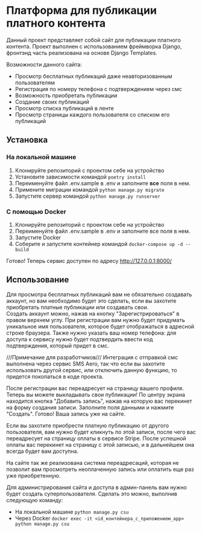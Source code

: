 # Платформа для публикации платного контента
Данный проект представляет собой сайт для публикации платного контента. 
Проект выполнен с использованием фреймворка Django, фронтэнд часть 
реализована на основе Django Templates.

Возможности данного сайта:
* Просмотр бесплатных публикаций даже неавторизованным пользователям
* Регистрация по номеру телефона с подтверждением через смс
* Возможность приобретать публикации
* Создание своих публикаций
* Просмотр списка публикаций в ленте
* Просмотр страницы каждого пользователя со списком его публикаций

## Установка
### На локальной машине
1. Клонируйте репозиторий с проектом себе на устройство
2. Установите зависимости командой `poetry install`
3. Переименуйте файл .env.sample в .env и заполните **все** поля в нем.
4. Примените миграции командой `python manage.py migrate`
5. Запустите сервер командой `python manage.py runserver`

### С помощью Docker
1. Клонируйте репозиторий с проектом себе на устройство
2. Переименуйте файл .env.sample в .env и заполните все поля в нем.
3. Запустите Docker
4. Соберите и запустите контейнер командой `docker-compose up -d --build`

Готово! Теперь сервис доступен по адресу http://127.0.0.1:8000/

## Использование

Для просмотра бесплатных публикаций вам не обязательно создавать аккаунт,
но вам необходимо будет это сделать, если вы захотите приобретать платные 
публикации или создавать свои.  
Создать аккаунт можно, нажав на кнопку "Зарегистрироваться" в правом верхнем 
углу. При регистрации вам нужно будет придумать уникальное имя пользователя, 
которое будет отображаться в адресной строке браузера. Также нужно указать 
ваш номер телефона: для доступа к сервису нужно будет подтвердить ввести код 
подтверждения, который придет в смс.

///Примечание для разработчиков/// Интеграция с отправкой смс выполнена через
сервис SMS Aero, так что если вы захотите использовать другой сервис, или
отключить данную функцию, то придется покопаться в коде проекта.

После регистрации вас переадресует на страницу вашего профиля. Теперь вы 
можете выкладывать свои публикации! По центру экрана находится кнопка 
"Добавить запись", нажав на которую вас перекинет на форму создания
записи. Заполните поля данными и нажмите "Создать". Готово! Ваша запись уже 
на сайте. 

Если вы захотите приобрести платную публикацию от другого пользователя,
вам нужно будет кликнуть по этой записи, после чего вас переадресует на 
страницу оплаты в сервисе Stripe. После успешной оплаты вас перекинет на 
страницу с этой записью, и в дальнейшем она всегда будет вам доступна.

На сайте так же реализована система переадресаций, которая не позволит вам 
просмотреть неоплаченную запись или оплатить еще раз уже приобретенную.

Для администрирования сайта и доступа в админ-панель вам нужно будет создать 
суперпользователя. Сделать это можно, выполнив следующую команду:

* На локальной машине `python manage.py csu`
* Через Docker `docker exec -it <id_контейнера_с_приложением_app> python manage.py csu`

